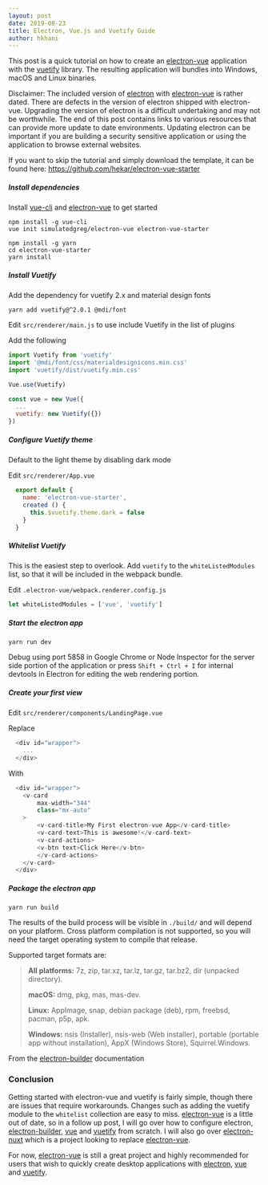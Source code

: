 ```yaml
---
layout: post
date: 2019-08-23
title: Electron, Vue.js and Vuetify Guide
author: hkhani
---
```


This post is a quick tutorial on how to create an [electron-vue][electron-vue-github] application with the [vuetify] library. The resulting application will bundles into Windows, macOS and Linux binaries.

Disclaimer: The included version of [electron] with [electron-vue][electron-vue-github] is rather dated. There are defects in the version of electron shipped with electron-vue. Upgrading the version of electron is a difficult undertaking and may not be worthwhile. The end of this post contains links to various resources that can provide more update to date environments. Updating electron can be important if you are building a security sensitive application or using the application to browse external websites.

If you want to skip the tutorial and simply download the template, it can be found here: https://github.com/hekar/electron-vue-starter

##### Install dependencies

Install [vue-cli] and [electron-vue] to get started
```
npm install -g vue-cli
vue init simulatedgreg/electron-vue electron-vue-starter

npm install -g yarn
cd electron-vue-starter
yarn install
```

##### Install Vuetify

Add the dependency for vuetify 2.x and material design fonts
```
yarn add vuetify@^2.0.1 @mdi/font
```

Edit `src/renderer/main.js` to use include Vuetify in the list of plugins

Add the following
```js
import Vuetify from 'vuetify'
import '@mdi/font/css/materialdesignicons.min.css'
import 'vuetify/dist/vuetify.min.css'

Vue.use(Vuetify)

const vue = new Vue({
  ...
  vuetify: new Vuetify({})
})
```

##### Configure Vuetify theme

Default to the light theme by disabling dark mode

Edit `src/renderer/App.vue`
```js
  export default {
    name: 'electron-vue-starter',
    created () {
      this.$vuetify.theme.dark = false
    }
  }
```

##### Whitelist Vuetify

This is the easiest step to overlook. Add `vuetify` to the `whiteListedModules` list, so that it will be included in the webpack bundle.

Edit `.electron-vue/webpack.renderer.config.js`

```js
let whiteListedModules = ['vue', 'vuetify']
```

##### Start the electron app

```
yarn run dev
```

Debug using port 5858 in Google Chrome or Node Inspector for the server side portion of the application or press `Shift + Ctrl + I` for internal devtools in Electron for editing the web rendering portion.

##### Create your first view

Edit `src/renderer/components/LandingPage.vue`

Replace
```js
  <div id="wrapper">
    ...
  </div>
```

With
```js
  <div id="wrapper">
    <v-card
        max-width="344"
        class="mx-auto"
    >
        <v-card-title>My First electron-vue App</v-card-title>
        <v-card-text>This is awesome!</v-card-text>
        <v-card-actions>
        <v-btn text>Click Here</v-btn>
        </v-card-actions>
    </v-card>
  </div>
```

##### Package the electron app

```
yarn run build
```

The results of the build process will be visible in `./build/` and will depend on your platform. Cross platform compilation is not supported, so you will need the target operating system to compile that release.

Supported target formats are:

> **All platforms:** 7z, zip, tar.xz, tar.lz, tar.gz, tar.bz2, dir (unpacked directory).
>
> **macOS:** dmg, pkg, mas, mas-dev.
>
> **Linux:** AppImage, snap, debian package (deb), rpm, freebsd, pacman, p5p, apk.
>
> **Windows:** nsis (Installer), nsis-web (Web installer), portable (portable app without installation), AppX (Windows Store), Squirrel.Windows.

From the [electron-builder] documentation

### Conclusion

Getting started with electron-vue and vuetify is fairly simple, though there are issues that require workarounds. Changes such as adding the vuetify module to the `whitelist` collection are easy to miss. [electron-vue][electron-vue] is a little out of date, so in a follow up post, I will go over how to configure electron, [electron-builder], [vue] and [vuetify] from scratch. I will also go over [electron-nuxt] which is a project looking to replace [electron-vue].

For now, [electron-vue] is still a great project and highly recommended for users that wish to quickly create desktop applications with [electron], [vue] and [vuetify].


[vue]: https://github.com/vuejs/vue
[vue-cli]: https://github.com/vuejs/vue-cli
[electron]: https://electronjs.org
[electron-builder]: https://www.electron.build
[electron-vue-github]: https://github.com/SimulatedGREG/electron-vue
[electron-vue]: https://madewithvuejs.com/electron-vue
[electron-nuxt]: https://github.com/michalzaq12/electron-nuxt
[vuetify]: https://vuetifyjs.com
[electron-builder]: https://www.electron.build

